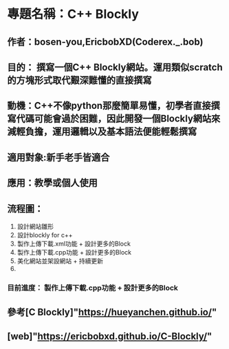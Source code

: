 # 專題名稱：C++ Blockly
## 作者：bosen-you,EricbobXD(Coderex._.bob)
## 目的： 撰寫一個C++ Blockly網站。運用類似scratch的方塊形式取代艱深難懂的直接撰寫
## 動機：C++不像python那麼簡單易懂，初學者直接撰寫代碼可能會過於困難，因此開發一個Blockly網站來減輕負擔，運用邏輯以及基本語法便能輕鬆撰寫
## 適用對象:新手老手皆適合
## 應用：教學或個人使用

## 流程圖：
1. 設計網站雛形
2. 設計blockly for c++
3. 製作上傳下載.xml功能 + 設計更多的Block
4. 製作上傳下載.cpp功能 + 設計更多的Block
5. 美化網站並架設網站 + 持續更新
6. 
### 目前進度： 製作上傳下載.cpp功能 + 設計更多的Block

## 參考[C Blockly]"https://hueyanchen.github.io/"
## [web]"https://ericbobxd.github.io/C-Blockly/"
